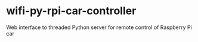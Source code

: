 # wifi-py-rpi-car-controller
Web interface to threaded Python server for remote control of Raspberry Pi car
